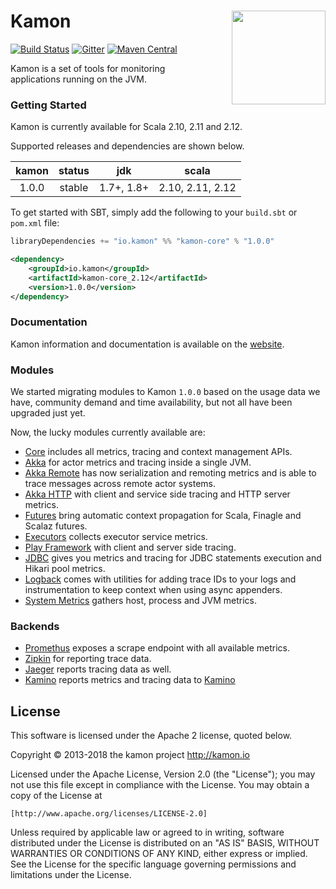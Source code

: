 # Kamon<img align="right" src="https://rawgit.com/kamon-io/Kamon/master/kamon-logo.svg" height="150px" style="padding-left: 20px"/>
[![Build Status](https://travis-ci.org/kamon-io/Kamon.svg?branch=master)](https://travis-ci.org/kamon-io/Kamon)
[![Gitter](https://badges.gitter.im/Join%20Chat.svg)](https://gitter.im/kamon-io/Kamon?utm_source=badge&utm_medium=badge&utm_campaign=pr-badge&utm_content=badge)
[![Maven Central](https://maven-badges.herokuapp.com/maven-central/io.kamon/kamon-core_2.12/badge.svg)](https://maven-badges.herokuapp.com/maven-central/io.kamon/kamon-core_2.12)

Kamon is a set of tools for monitoring applications running on the JVM.

### Getting Started

Kamon is currently available for Scala 2.10, 2.11 and 2.12.

Supported releases and dependencies are shown below.

| kamon  | status | jdk  | scala            
|:------:|:------:|:----:|------------------
|  1.0.0 | stable | 1.7+, 1.8+ | 2.10, 2.11, 2.12

To get started with SBT, simply add the following to your `build.sbt` or `pom.xml`
file:

```scala
libraryDependencies += "io.kamon" %% "kamon-core" % "1.0.0"
```

```xml
<dependency>
    <groupId>io.kamon</groupId>
    <artifactId>kamon-core_2.12</artifactId>
    <version>1.0.0</version>
</dependency>
```

### Documentation

Kamon information and documentation is available on the
[website](http://kamon.io).

### Modules ###

We started migrating modules to Kamon `1.0.0` based on the usage data we have, community demand and time availability, but
not all have been upgraded just yet. 

Now, the lucky modules currently available are:
  - [Core](https://github.com/kamon-io/kamon) includes all metrics, tracing and context management APIs.
  - [Akka](https://github.com/kamon-io/kamon-akka) for actor metrics and tracing inside a single JVM.
  - [Akka Remote](https://github.com/kamon-io/kamon-akka-remote) has now serialization and remoting metrics and is able
    to trace messages across remote actor systems.
  - [Akka HTTP](https://github.com/kamon-io/kamon-akka-http) with client and service side tracing and HTTP server metrics.
  - [Futures](https://github.com/kamon-io/kamon-futures) bring automatic context propagation for Scala, Finagle and
    Scalaz futures.
  - [Executors](https://github.com/kamon-io/kamon-executors) collects executor service metrics.
  - [Play Framework](https://github.com/kamon-io/kamon-futures) with client and server side tracing.
  - [JDBC](https://github.com/kamon-io/kamon-jdbc) gives you metrics and tracing for JDBC statements execution and
    Hikari pool metrics.
  - [Logback](https://github.com/kamon-io/kamon-logback) comes with utilities for adding trace IDs to your logs and
    instrumentation to keep context when using async appenders.
  - [System Metrics](https://github.com/kamon-io/kamon-system-metrics) gathers host, process and JVM metrics.

### Backends ###

  - [Promethus](https://github.com/kamon-io/kamon-prometheus) exposes a scrape endpoint with all available metrics.
  - [Zipkin](https://github.com/kamon-io/kamon-zipkin) for reporting trace data.
  - [Jaeger](https://github.com/kamon-io/kamon-jaeger) reports tracing data as well.
  - [Kamino](https://github.com/kamino-apm/kamino-reporter) reports metrics and tracing data to [Kamino][8]


## License

This software is licensed under the Apache 2 license, quoted below.

Copyright © 2013-2018 the kamon project <http://kamon.io>

Licensed under the Apache License, Version 2.0 (the "License"); you may not
use this file except in compliance with the License. You may obtain a copy of
the License at

    [http://www.apache.org/licenses/LICENSE-2.0]

Unless required by applicable law or agreed to in writing, software
distributed under the License is distributed on an "AS IS" BASIS, WITHOUT
WARRANTIES OR CONDITIONS OF ANY KIND, either express or implied. See the
License for the specific language governing permissions and limitations under
the License.

[1]: https://github.com/dpsoft
[2]: https://github.com/ivantopo
[3]: /documentation/1.x/recipes/migrating-from-kamon-0.6.x/
[4]: https://research.google.com/pubs/pub36356.html
[5]: https://twitter.github.io/finagle/guide/Contexts.html
[6]: https://grpc.io/grpc-java/javadoc/io/grpc/Context.html
[7]: https://gitter.im/kamon-io/Kamon
[8]: https://kamino.io/
